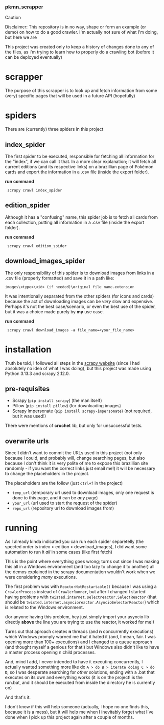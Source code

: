 ### pkmn_scrapper

> [!CAUTION]
> Disclaimer: This repository is in no way, shape or form an example (or demo) on how to do a good crawler. I'm actually not sure of what I'm doing, but here we are

This project was created only to keep a history of changes done to any of the files, as I'm trying to learn how to properly do a crawling bot (before it can be deployed eventually)


# scrapper

The purpose of this scrapper is to look up and fetch information from some (very) specific pages that will be used in a future API (hopefully)

# spiders
There are (currently) three spiders in this project

## index_spider
The first spider to be executed, responsible for fetching all information for the "index", if we can call it that. In a more clear explanation; it will fetch all current editions (and its respective links) on a brazillian page of Pokémon cards and export the information in a .csv file (inside the export folder).

**run command**

` scrapy crawl index_spider`

## edition_spider
Although it has a "confusing" name, this spider job is to fetch all cards from each collection, putting all information in a .csv file (inside the export folder).

**run command**

` scrapy crawl edition_spider`

## download_images_spider
The only responsibility of this spider is to download images from links in a .csv file (properly formatted) and save it in a path like:

`images\<type>\<id> (if needed)\original_file_name.extension`

It was intentionally separated from the other spiders (for icons and cards) because the act of downloading images can be *very* slow and expensive. Perhaps it's not the best case/scenario, or even the best use of the spider, but it was a choice made purely by **my** use case.

**run command**

` scrapy crawl download_images -a file_name=<your_file_name>`

# installation
Truth be told, I followed all steps in the [scrapy website](https://scrapy.org/ "scrapy website") (since I had absolutely no idea of what I was doing), but this project was made using Python 3.13.3 and scrapy 2.12.0.
## pre-requisites
- Scrapy (`pip install scrapy`) (the man itself)
- Pillow (`pip install pillow`) (for downloading images)
- Scrapy Impersonate (`pip install scrapy-impersonate`) (not required, but it was used!)

There were mentions of **crochet** lib, but only for unsuccessful tests.

## overwrite urls
Since I didn't want to commit the URLs used in this project (not only because I could, and probably will, change searching pages, but also because I don't think it is very polite of me to expose this brazillian site randomly - if you want the correct links just email me!) it will be necessary to change the placeholders in the project.

The placeholders are the follow (just `ctrl+f` in the project)
- `temp_url` (temporary url used to download images, only one request is done to this page, and it can be *any* page)
- `your_url` (url used to start the request of the spider)
- `repo_url` (repository url to download images from)

# running
As I already kinda indicated you can run each spider separetelly (the spected order is index > edition > download_images), I did want some automation to run it *all* in some cases (like first fetch)

This is the point where everything goes wrong; turns out since I was making this all in a Windows environment (and too lazy to change it to another) all the demos explained in the scrapy documentation wouldn't work when we were considering *many* executions.

The first problem was with `ReactorNotRestartable()` because I was using a `CrawlerProcess` instead of `CrawlerRunner`, but after I changed I started having problems with `twisted.internet.selectreactor.SelectReactor` (that should be `twisted.internet.asyncioreactor.AsyncioSelectorReactor`) which is related to the Windows environment.

(for anyone having this problem, hey just simply import your asyncio lib directly **above** the line you are trying to use the reactor, it worked for me!)

Turns out that aproach creates **n** threads (and **n** concurrently executions) which Windows promply warned me that it hated it (and, I mean, fair. I was opening more than 100+ executions) and I changed to a queue approach (and thought myself a genious for that!) but Windows also didn't like to have a master process opening n child processes.

And, mind I add, I never intended to have it executing concurrently, I actually wanted something more like do `A > do B > iterate doing C > do D`, so I was desperate searching for *other* solutions, ending with a .bat that executes on its own and everything works (it is on the project! is the run.bat, and it should be executed from inside the directory he is currently on)

And that's it.

I don't know if this will help someone (actually, I hope no one finds this, because it is a mess), but it will help me when I inevitably forget what I've done when I pick up this project again after a couple of months.
